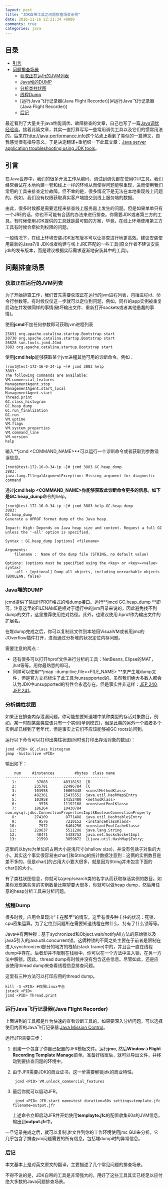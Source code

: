 ```yaml
---
layout: post
title: "JDK自带工具之问题排查场景示例"
date: 2016-11-16 22:21:34 +0800
comments: true
categories: java
---
```


## 目录

* [引言](#引言)
* [问题排查场景](#问题排查场景)
   * [获取正在运行的JVM列表](#获取正在运行的JVM列表)
   * [Java堆的DUMP](#Java堆的DUMP)
   * [分析类柱状图](#分析类柱状图)
   * [线程Dump](#线程Dump)
   * [运行Java飞行记录器(Java Flight Recorder)](#运行Java飞行记录器(Java Flight Recorder))
   * [后记](#后记)

最近看到了大量关于java性能调优、故障排查的文章，自己也写了一篇[Java调优经验谈](http://www.rowkey.me/blog/2016/11/02/java-profile/)。接着此篇文章，其实一直打算写写一些常用调优工具以及它们的惯常用法的。后来在<http://java-performance.info>这个站点上看到了类似的一篇博文，自我感觉很有指导意义。于是决定翻译+重组织一下此篇文章：[Java server application troubleshooting using JDK tools](http://java-performance.info/java-server-application-troubleshooting-using-jdk-tools/)。

## <a name='引言'></a>引言

在Java世界中，我们的很多开发工作从编码、调试到调优都在使用GUI工具。我们经常尝试在本地构建一套和线上一样的环境从而使得问题能够重现，进而使用我们常用的工具来排查定位故障。但不幸的是，很多情况下是无法在本地重现线上问题的。例如，我们没有权限获取真实客户端提交到线上服务端的数据。

由此，很多时候都是需要远程来排查线上服务器上发生的问题。但是如果单单只有一个JRE的话，你也不可能有合适的办法来进行排查。你需要JDK或者第三方的工具。有时候使用JDK提供的工具就是最可取的方案，毕竟，在线上环境使用第三方工具有时候会牵扯到权限的问题。

一般情况下，在线上环境安装JDK发布版本可以让排查进行地更高效。建议安装使用最新的Java7/8 JDK或者构建与线上JRE匹配的一些工具(原文作者不建议安装jdk的发布版本，而是建议根据实际需求逐渐地安装其中的工具)。

<!--more-->

## <a name='问题排查场景'></a>问题排查场景

### <a name='获取正在运行的JVM列表'></a>获取正在运行的JVM列表

为了开始排查工作，我们首先需要获取正在运行的jvm进程列表，包括进程id、命令行参数等。有时候仅仅这一步就可以定位到问题，例如，同样的app实例被重复启动在并发做同样的事情(破坏输出文件、重新打开sockets或者其他愚蠢的事情)。

使用**jcmd**不加任何参数即可获取jvm进程列表

	25691 org.apache.catalina.startup.Bootstrap start
	20730 org.apache.catalina.startup.Bootstrap start
	26828 sun.tools.jcmd.JCmd
	3883 org.apache.catalina.startup.Bootstrap start
	
使用**jcmd <PID> help**能够获取某个jvm进程其他可用的诊断命令。例如：

	[root@test-172-16-0-34-ip ~]# jcmd 3883 help
	3883:
	The following commands are available:
	VM.commercial_features
	ManagementAgent.stop
	ManagementAgent.start_local
	ManagementAgent.start
	Thread.print
	GC.class_histogram
	GC.heap_dump
	GC.run_finalization
	GC.run
	VM.uptime
	VM.flags
	VM.system_properties
	VM.command_line
	VM.version
	help
	
输入**jcmd <PID> <COMMAND_NAME>**可以运行一个诊断命令或者获取到参数错误信息。

	[root@test-172-16-0-34-ip ~]# jcmd 3883 GC.heap_dump
	3883:
	java.lang.IllegalArgumentException: Missing argument for diagnostic command	
	
通过**jcmd <PID> help <COMMAND_NAME>**你能够获取此诊断命令更多的信息。如下是**GC.heap_dump**命令的help。

	[root@test-172-16-0-34-ip ~]# jcmd 3883 help GC.heap_dump
	3883:
	GC.heap_dump
	Generate a HPROF format dump of the Java heap.

	Impact: High: Depends on Java heap size and content. Request a full GC unless the '-all' option is specified.

	Syntax : GC.heap_dump [options] <filename>

	Arguments:
		filename :  Name of the dump file (STRING, no default value)

	Options: (options must be specified using the <key> or <key>=<value> syntax)
		-all : [optional] Dump all objects, including unreachable objects (BOOLEAN, false)	
		
### <a name='Java堆的DUMP'></a>Java堆的DUMP

jcmd提供了输出HPROF格式的堆dump接口。运行**jmcd <PID> GC.heap_dump <FILENAME>**即可。注意这里的FILENAME是相对于运行中的jvm目录来说的，因此避免找不到dump的文件，这里推荐使用绝对路径。此外，也建议使用.hprof作为输出文件的扩展名。

在堆dump完成之后，你可以复制此文件到本地用VisualVM或者用jmc的JOverflow插件打开，进而通过分析堆的状况定位内存问题。

需要注意的两点：

- 还有很多可以打开hprof文件进行分析的工具：NetBeans, Elipse的MAT，jhat等等。用你最熟悉的即可。
- 同样可以使用**jmap -dump:live,file=<FILE_NAME> <PID>**来产生堆dump文件，但是官方文档标注了此工具为unsupported的。虽然我们绝大多数人都会认为JDK中unsupported的特性会永远存在，但是事实并非这样：[JEP 240](http://openjdk.java.net/jeps/240), [JEP 241](http://openjdk.java.net/jeps/241)。

### <a name='分析类柱状图'></a>分析类柱状图

如果正在排查内存泄漏问题，你可能想要知道堆中某种类型的存活对象数目。例如，某一时刻某些类应该只有一个实例(单例模式)，但是此类的另外一个或者多个实例却已经到了老年代，但是事实上它们不应该能够被GC roots访问到。

运行以下命令可以打印出类柱状图(同时也打印出存活对象的数目)：

	jcmd <PID> GC.class_histogram
	jmap -histo:live <PID>
	
输出如下：

		num     #instances         #bytes  class name
	----------------------------------------------
	   1:         37083       48318152  [B
	   2:        235781       22496784  [C
	   3:        103958       16069448  <constMethodKlass>
	   4:        482361       15435552  java.util.HashMap$Entry
	   5:        103958       14152480  <methodKlass>
	   6:          9576       11192168  <constantPoolKlass>
	   7:        186264       10430784  com.mysql.jdbc.ConnectionPropertiesImpl$BooleanConnectionProperty
	   8:        274109        8771488  java.util.Hashtable$Entry
	   9:          9576        7210152  <instanceKlassKlass>
	  10:          7972        6404256  <constantPoolCacheKlass>
	  11:        229637        5511288  java.lang.String
	  12:         48471        5428752  java.net.SocksSocketImpl
	  13:         21599        3859672  [Ljava.util.HashMap$Entry;
	  
这里的以byte为单位的占用大小是浅尺寸(shallow size)，并没有包括子对象的大小。其实这个事实很容易由char[]和String的统计数据注意到：这俩的实例数目是差不多的，但是char[]的占用大小要大很多，就是因为String并未包含下面的char[]的大小。

有了类柱状图信息，你就可以grep/search类的名字从而获取存活实例的数目。如果你发现某些类的实例数量比期望要大很多，你就可以做heap dump，然后用任意的heap分析工具来分析问题。

### <a name='线程Dump'></a>线程Dump

很多时候，应用会呈现出“卡在那里”的情形。这里有很多种卡住的状况：死锁、cpu密集运算。为了定位到问题所在需要知道线程在做什么、持有了什么锁等等。

Java中有两种锁：基于sychronized和Object.wait/notifyAll方法的原始锁以及java5引入的java.util.concurrent锁。这俩种锁的不同之处主要在于前者是限制在进入synchronized部分的地方的栈帧(stack frame)中的，并且会一直在线程dump中存在。后者却并不限制在栈帧中，你可以在一个方法中进入锁，在另一方法中解锁。因此，thread dump有时候并没有包含这些信息。尽管如此，还是应该使用thread dump来查看线程信息排查问题。

这里有三种方法可以打印应用的thread dump。

	kill -3 <PID> #仅限Linux平台
	jstack <PID>
	jcmd <PID> Thread.print
	
### <a name='运行Java飞行记录器(Java Flight Recorder)'></a>运行Java飞行记录器(Java Flight Recorder)

上面讲到的工具都是作为快速的查看诊断工具的。如果要深入分析问题，可以选择使用内置的Java飞行记录器:[Java Mission Control](http://java-performance.info/oracle-java-mission-control-overview/)。

运行JFR需要三步：

1. 创建一个包含了你自己配置的JFR模板文件。运行**jmc**, 然后**Window->Flight Recording Template Manage**菜单。准备好档案后，就可以导出文件，并移动到要排查问题的环境中。

2. 由于JFR需要JDK的商业证书，这一步需要解锁jdk的商业特性。

		jcmd <PID> VM.unlock_commercial_features

3. 最后你就可以启动JFR。
	
		jcmd <PID> JFR.start name=test duration=60s settings=template.jfc filename=output.jfr

	上述命令立即启动JFR并开始使用**templayte.jfc**的配置收集60s的JVM信息，输出到**output.jfr**中。
	
一旦记录完成之后，就可以复制.jfr文件到你的工作环境使用jmc GUI来分析。它几乎包含了排查jvm问题需要的所有信息，包括堆dump时的异常信息。

### <a name='后记'></a>后记

本文基本上是对英文原文的翻译，主要描述了几个常见问题的排查场景。

不得不说的是，JDK自带的工具是非常强大的。用好了这些工具其实已经足以应付绝大多数的Java问题排查场景。